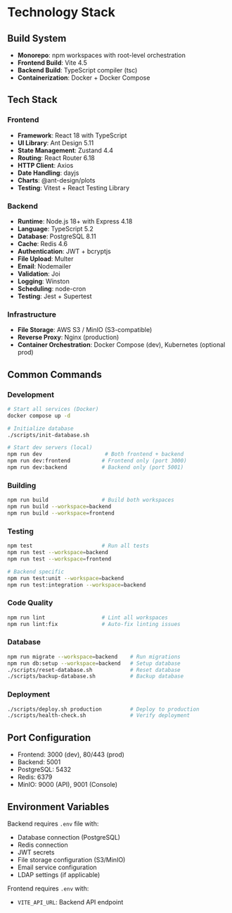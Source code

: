 # Technology Stack

## Build System

- **Monorepo**: npm workspaces with root-level orchestration
- **Frontend Build**: Vite 4.5
- **Backend Build**: TypeScript compiler (tsc)
- **Containerization**: Docker + Docker Compose

## Tech Stack

### Frontend
- **Framework**: React 18 with TypeScript
- **UI Library**: Ant Design 5.11
- **State Management**: Zustand 4.4
- **Routing**: React Router 6.18
- **HTTP Client**: Axios
- **Date Handling**: dayjs
- **Charts**: @ant-design/plots
- **Testing**: Vitest + React Testing Library

### Backend
- **Runtime**: Node.js 18+ with Express 4.18
- **Language**: TypeScript 5.2
- **Database**: PostgreSQL 8.11
- **Cache**: Redis 4.6
- **Authentication**: JWT + bcryptjs
- **File Upload**: Multer
- **Email**: Nodemailer
- **Validation**: Joi
- **Logging**: Winston
- **Scheduling**: node-cron
- **Testing**: Jest + Supertest

### Infrastructure
- **File Storage**: AWS S3 / MinIO (S3-compatible)
- **Reverse Proxy**: Nginx (production)
- **Container Orchestration**: Docker Compose (dev), Kubernetes (optional prod)

## Common Commands

### Development
```bash
# Start all services (Docker)
docker compose up -d

# Initialize database
./scripts/init-database.sh

# Start dev servers (local)
npm run dev                    # Both frontend + backend
npm run dev:frontend          # Frontend only (port 3000)
npm run dev:backend           # Backend only (port 5001)
```

### Building
```bash
npm run build                 # Build both workspaces
npm run build --workspace=backend
npm run build --workspace=frontend
```

### Testing
```bash
npm test                      # Run all tests
npm run test --workspace=backend
npm run test --workspace=frontend

# Backend specific
npm run test:unit --workspace=backend
npm run test:integration --workspace=backend
```

### Code Quality
```bash
npm run lint                  # Lint all workspaces
npm run lint:fix              # Auto-fix linting issues
```

### Database
```bash
npm run migrate --workspace=backend    # Run migrations
npm run db:setup --workspace=backend   # Setup database
./scripts/reset-database.sh            # Reset database
./scripts/backup-database.sh           # Backup database
```

### Deployment
```bash
./scripts/deploy.sh production         # Deploy to production
./scripts/health-check.sh              # Verify deployment
```

## Port Configuration

- Frontend: 3000 (dev), 80/443 (prod)
- Backend: 5001
- PostgreSQL: 5432
- Redis: 6379
- MinIO: 9000 (API), 9001 (Console)

## Environment Variables

Backend requires `.env` file with:
- Database connection (PostgreSQL)
- Redis connection
- JWT secrets
- File storage configuration (S3/MinIO)
- Email service configuration
- LDAP settings (if applicable)

Frontend requires `.env` with:
- `VITE_API_URL`: Backend API endpoint
